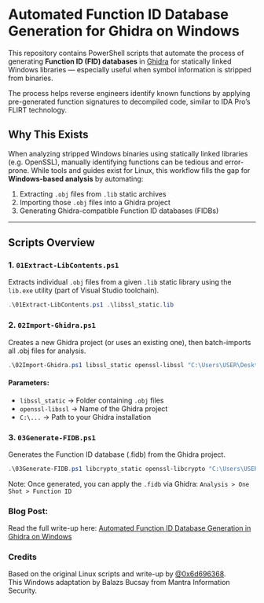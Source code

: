 # Automated Function ID Database Generation for Ghidra on Windows

This repository contains PowerShell scripts that automate the process of generating **Function ID (FID) databases** in [Ghidra](https://ghidra-sre.org/) for statically linked Windows libraries — especially useful when symbol information is stripped from binaries.

The process helps reverse engineers identify known functions by applying pre-generated function signatures to decompiled code, similar to IDA Pro’s FLIRT technology.

## Why This Exists

When analyzing stripped Windows binaries using statically linked libraries (e.g. OpenSSL), manually identifying functions can be tedious and error-prone. While tools and guides exist for Linux, this workflow fills the gap for **Windows-based analysis** by automating:

1. Extracting `.obj` files from `.lib` static archives  
2. Importing those `.obj` files into a Ghidra project  
3. Generating Ghidra-compatible Function ID databases (FIDBs)

---

## Scripts Overview

### 1. `01Extract-LibContents.ps1`
Extracts individual `.obj` files from a given `.lib` static library using the `lib.exe` utility (part of Visual Studio toolchain).

```powershell
.\01Extract-LibContents.ps1 .\libssl_static.lib
```

### 2. `02Import-Ghidra.ps1`
Creates a new Ghidra project (or uses an existing one), then batch-imports all .obj files for analysis.

```powershell
.\02Import-Ghidra.ps1 libssl_static openssl-libssl "C:\Users\USER\Desktop\ghidra_11.3.2_PUBLIC"
```

#### Parameters:
* `libssl_static` → Folder containing `.obj` files
* `openssl-libssl` → Name of the Ghidra project
* `C:\...` → Path to your Ghidra installation

### 3. `03Generate-FIDB.ps1`

Generates the Function ID database (.fidb) from the Ghidra project.

```powershell
.\03Generate-FIDB.ps1 libcrypto_static openssl-libcrypto "C:\Users\USER\Desktop\ghidra_11.3.2_PUBLIC"
```

Note: Once generated, you can apply the `.fidb` via Ghidra:
`Analysis > One Shot > Function ID`

### Blog Post:

Read the full write-up here:
[Automated Function ID Database Generation in Ghidra on Windows](https://blog.mantrainfosec.com/blog/17/automated-function-id-database-generation-in-ghidra-on-windows)

### Credits

Based on the original Linux scripts and write-up by [@0x6d696368](https://blog.threatrack.de/2019/09/20/ghidra-fid-generator/).  
This Windows adaptation by Balazs Bucsay from Mantra Information Security.
